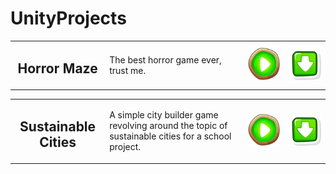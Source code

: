 # UnityProjects
<table style="table-layout">
    <tr>
        <td width="30%" align="center">
            <h2>Horror Maze</h2>
        </td>
        <td>
            The best horror game ever, trust me.
        </td>
        <td width="13%">
            <a href="https://mani-dev101.itch.io/horror-maze"><img alt="Play" src="https://github.com/Mani-cwaf/SustainableCitiesProject/blob/main/Project/PlayIcon.png?raw=true"></a>
        </td>
        <td width="13%">
            <a href="https://github.com/Mani-cwaf/HorrorMazeProject/releases/latest/download/HorrorMazeProject.zip"><img alt="Download" src="https://github.com/Mani-cwaf/HorrorMazeProject/blob/main/Project/DownloadIcon.png?raw=true"></a>
        </td>
    </tr>
<table style="table-layout">
    <tr>
        <td width="30%" align="center">
            <h2>Sustainable Cities</h2>
        </td>
        <td>
            A simple city builder game revolving around the topic of sustainable cities for a school project.
        </td>
        <td width="13%">
            <a href="https://mani-dev101.itch.io/sustainable-cities"><img alt="Play" src="https://github.com/Mani-cwaf/SustainableCitiesProject/blob/main/Project/PlayIcon.png?raw=true"></a>
        </td>
        <td width="13%">
            <a href="https://github.com/Mani-cwaf/SustainableCitiesProject/releases/latest/download/SustainableCitiesProject.zip"><img alt="Download" src="https://github.com/Mani-cwaf/SustainableCitiesProject/blob/main/Project/DownloadIcon.png?raw=true"></a>
        </td>
    </tr>
